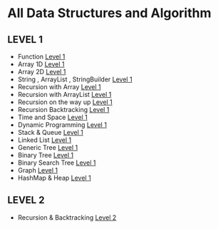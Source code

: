 # All Data Structures and Algorithm


## LEVEL 1
* Function <a href="https://github.com/ravianandfbg/PEP_DSA/tree/master/Level%201/3.%20Functions%20and%20Array" target="_blank">Level 1</a>
* Array 1D <a href="https://github.com/ravianandfbg/PEP_DSA/tree/master/Level%201/3.%20Functions%20and%20Array" target="_blank">Level 1</a>
* Array 2D <a href="https://github.com/ravianandfbg/PEP_DSA/tree/master/Level%201/4.%202D%20array" target="_blank">Level 1</a>
* String , ArrayList , StringBuilder <a href="https://github.com/ravianandfbg/PEP_DSA/tree/master/Level%201/5.%20String%2C%20String-Builder%20%26%20ArrayList" target="_blank">Level 1</a>
* Recursion with Array <a href="https://github.com/ravianandfbg/PEP_DSA/tree/master/Level%201/7.%20Recursion%20in%20Array" target="_blank">Level 1</a>
* Recursion with ArrayList <a href="https://github.com/ravianandfbg/PEP_DSA/tree/master/Level%201/8.%20Recursion%20with%20ArrayList" target="_blank">Level 1</a>
* Recursion on the way up <a href="https://github.com/ravianandfbg/PEP_DSA/tree/master/Level%201/9.%20Recursion%20on%20the%20way%20up" target="_blank">Level 1</a>
* Recursion Backtracking <a href="https://github.com/ravianandfbg/PEP_DSA/tree/master/Level%201/10.%20Backtracking" target="_blank">Level 1</a>
* Time and Space <a href="https://github.com/ravianandfbg/PEP_DSA/tree/master/Level%201/15.%20Time%20and%20Space" target="_blank">Level 1</a>
* Dynamic Programming <a href="https://github.com/ravianandfbg/PEP_DSA/tree/master/Level%201/16.%20Dynamic%20Programming" target="_blank">Level 1</a>
* Stack & Queue <a href="https://github.com/ravianandfbg/PEP_DSA/tree/master/Level%201/11.%20Stack%20and%20queue" target="_blank">Level 1</a>
* Linked List <a href="https://github.com/ravianandfbg/PEP_DSA/tree/master/Level%201/13.%20Linked%20List" target="_blank">Level 1</a>
* Generic Tree <a href="https://github.com/ravianandfbg/PEP_DSA/tree/master/Level%201/14.%20Generic_Tree" target="_blank">Level 1</a>
* Binary Tree <a href="https://github.com/ravianandfbg/PEP_DSA/tree/master/Level%201/17.%20Binary%20Tree" target="_blank">Level 1</a>
* Binary Search Tree <a href="https://github.com/ravianandfbg/PEP_DSA/tree/master/Level%201/18.%20Binary%20Search%20Tree" target="_blank">Level 1</a>
* Graph <a href="https://github.com/ravianandfbg/PEP_DSA/tree/master/Level%201/19.%20Graph" target="_blank">Level 1</a>
* HashMap & Heap <a href="https://github.com/ravianandfbg/PEP_DSA/tree/master/Level%201/20.%20HashMap%20and%20Heap" target="_blank">Level 1</a>


## LEVEL 2
* Recursion & Backtracking <a href="https://github.com/ravianandfbg/PEP_DSA/tree/master/Level%202/1.%20Recursion%20%26%20Backtracking" target="_blank">Level 2</a>